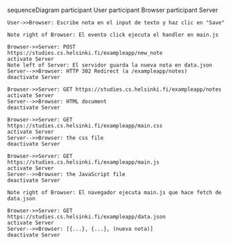 sequenceDiagram
    participant User
    participant Browser
    participant Server

    User->>Browser: Escribe nota en el input de texto y haz clic en "Save"
    
    Note right of Browser: El evento click ejecuta el handler en main.js
    
    Browser->>Server: POST https://studies.cs.helsinki.fi/exampleapp/new_note
    activate Server
    Note left of Server: El servidor guarda la nueva nota en data.json
    Server-->>Browser: HTTP 302 Redirect (a /exampleapp/notes)
    deactivate Server
    
    Browser->>Server: GET https://studies.cs.helsinki.fi/exampleapp/notes
    activate Server
    Server-->>Browser: HTML document
    deactivate Server
    
    Browser->>Server: GET https://studies.cs.helsinki.fi/exampleapp/main.css
    activate Server
    Server-->>Browser: the css file
    deactivate Server
    
    Browser->>Server: GET https://studies.cs.helsinki.fi/exampleapp/main.js
    activate Server
    Server-->>Browser: the JavaScript file
    deactivate Server
    
    Note right of Browser: El navegador ejecuta main.js que hace fetch de data.json
    
    Browser->>Server: GET https://studies.cs.helsinki.fi/exampleapp/data.json
    activate Server
    Server-->>Browser: [{...}, {...}, (nueva nota)]
    deactivate Server
    